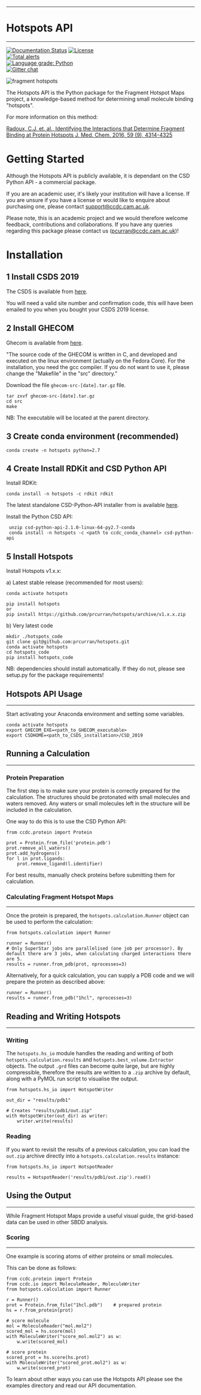 ************
# Hotspots API
************

[![Documentation Status](https://readthedocs.org/projects/hotspots/badge/?version=latest)](https://hotspots.readthedocs.io/en/latest/?badge=latest)	
[![License](http://img.shields.io/badge/license-MIT-blue.svg?style=flat)](https://github.com/prcurran/fragment_hotspot_maps/blob/master/LICENSE)	
[![Total alerts](https://img.shields.io/lgtm/alerts/g/prcurran/fragment_hotspot_maps.svg?logo=lgtm&logoWidth=18)](https://lgtm.com/projects/g/prcurran/fragment_hotspot_maps/alerts/)	
[![Language grade: Python](https://img.shields.io/lgtm/grade/python/g/prcurran/fragment_hotspot_maps.svg?logo=lgtm&logoWidth=18)](https://lgtm.com/projects/g/prcurran/fragment_hotspot_maps/context:python)	
[![Gitter chat](https://badges.gitter.im/gitterHQ/gitter.png)](https://gitter.im/fragmenthotspots/community)


 ![fragment hotspots](http://fragment-hotspot-maps.ccdc.cam.ac.uk/static/cover_small.jpg)


The Hotspots API is the Python package for the Fragment Hotspot Maps project,
a knowledge-based method for determining small molecule binding "hotspots".

For more information on this method:

[Radoux, C.J. et. al., Identifying the Interactions that Determine Fragment Binding at Protein Hotspots J. Med. Chem. 2016, 59 (9), 4314-4325](dx.doi.org/10.1021/acs.jmedchem.5b01980)

Getting Started
===============

Although the Hotspots API is publicly available, it is dependant on the CSD
Python API - a commercial package.

If you are an academic user, it's likely your institution will have a license.
If you are unsure if you have a license or would like to enquire about
purchasing one, please contact support@ccdc.cam.ac.uk.

Please note, this is an academic project and we would therefore welcome
feedback, contributions and collaborations. If you have any queries regarding
this package please contact us (pcurran@ccdc.cam.ac.uk)!


Installation
============


1 Install CSDS 2019
----------------------

The CSDS is available from [here](https://www.ccdc.cam.ac.uk/support-and-resources/csdsdownloads/).

You will need a valid site number and confirmation code, this will have been
emailed to you when you bought your CSDS 2019 license.


2 Install GHECOM
-------------------

Ghecom is available from [here](http://strcomp.protein.osaka-u.ac.jp/ghecom/download_src.html).

"The source code of the GHECOM is written in C, and developed and executed on
the linux environment (actually on the Fedora Core).  For the installation,
you need the gcc compiler.  If you do not want to use it, please change the
"Makefile" in the "src" directory."

Download the file ``ghecom-src-[date].tar.gz`` file.

    tar zxvf ghecom-src-[date].tar.gz
    cd src
    make

NB: The executable will be located at the parent directory.


3 Create conda environment (recommended)
------------------------------------------------
    
    conda create -n hotspots python=2.7
    
4 Create Install RDKit and CSD Python API
------------------------------------------------		

Install RDKit:	
 
 	conda install -n hotspots -c rdkit rdkit

The latest standalone CSD-Python-API installer from is available [here](https://www.ccdc.cam.ac.uk/forum/csd_python_api/General/06004d0d-0bec-e811-a889-005056977c87).

Install the Python CSD API:
     
     unzip csd-python-api-2.1.0-linux-64-py2.7-conda
     conda install -n hotspots -c <path to ccdc_conda_channel> csd-python-api

 5 Install Hotspots		
------------------------------------------------		

Install Hotspots v1.x.x:

a) Latest stable release (recommended for most users):

    conda activate hotspots
 
    pip install hotspots
    or 
    pip install https://github.com/prcurran/hotspots/archive/v1.x.x.zip

b) Very latest code
    
    mkdir ./hotspots_code
    git clone git@github.com:prcurran/hotspots.git
    conda activate hotspots
    cd hotspots_code
    pip install hotspots_code
    
 NB: dependencies should install automatically. If they do not, please see setup.py for the package requirements!


## Hotspots API Usage
---------------------

Start activating your Anaconda environment and setting some variables.

    conda activate hotspots
    export GHECOM_EXE=<path_to_GHECOM_executable>
    export CSDHOME=<path_to_CSDS_installation>/CSD_2019


## Running a Calculation
---------------------

### Protein Preparation

The first step is to make sure your protein is correctly prepared for the
calculation. The structures should be protonated with small molecules and
waters removed. Any waters or small molecules left in the structure will
be included in the calculation.

One way to do this is to use the CSD Python API:


    from ccdc.protein import Protein

    prot = Protein.from_file('protein.pdb')
    prot.remove_all_waters()
    prot.add_hydrogens()
    for l in prot.ligands:
        prot.remove_ligand(l.identifier)


For best results, manually check proteins before submitting them for calculation.


### Calculating Fragment Hotspot Maps
---------------------


Once the protein is prepared, the `hotspots.calculation.Runner` object can be
used to perform the calculation:


    from hotspots.calculation import Runner

    runner = Runner()
    # Only SuperStar jobs are parallelised (one job per processor). By default there are 3 jobs, when calculating charged interactions there are 5.
    results = runner.from_pdb(prot, nprocesses=3)
	

Alternatively, for a quick calculation, you can supply a PDB code and we will
prepare the protein as described above:

    runner = Runner()
    results = runner.from_pdb("1hcl", nprocesses=3)


## Reading and Writing Hotspots
----------------------------

### Writing

The  `hotspots.hs_io` module handles the reading and writing of both  `hotspots.calculation.results`
and  `hotspots.best_volume.Extractor` objects. The output `.grd` files can become quite large,
but are highly compressible, therefore the results are written to a `.zip` archive by default,
along with a PyMOL run script to visualise the output.


    from hotspots.hs_io import HotspotWriter
	
    out_dir = "results/pdb1"

    # Creates "results/pdb1/out.zip"
    with HotspotWriter(out_dir) as writer:
        writer.write(results)

### Reading


If you want to revisit the results of a previous calculation, you can load the
`out.zip` archive directly into a `hotspots.calculation.results` instance:


    from hotspots.hs_io import HotspotReader

    results = HotspotReader('results/pdb1/out.zip').read()



## Using the Output
---------------------

While Fragment Hotspot Maps provide a useful visual guide, the grid-based data
can be used in other SBDD analysis.

### Scoring
---------------------

One example is scoring atoms of either proteins or small molecules.

This can be done as follows: 

    from ccdc.protein import Protein
    from ccdc.io import MoleculeReader, MoleculeWriter
    from hotspots.calculation import Runner
	
	r = Runner()
	prot = Protein.from_file("1hcl.pdb")    # prepared protein
	hs = r.from_protein(prot)
	
	# score molecule
	mol = MoleculeReader("mol.mol2")
	scored_mol = hs.score(mol)
	with MoleculeWriter("score_mol.mol2") as w:
	    w.write(scored_mol)
		
	# score protein
	scored_prot = hs.score(hs.prot)
	with MoleculeWriter("scored_prot.mol2") as w:
	    w.write(scored_prot)
    

To learn about other ways you can use the Hotspots API please see the examples
directory and read our API documentation.

